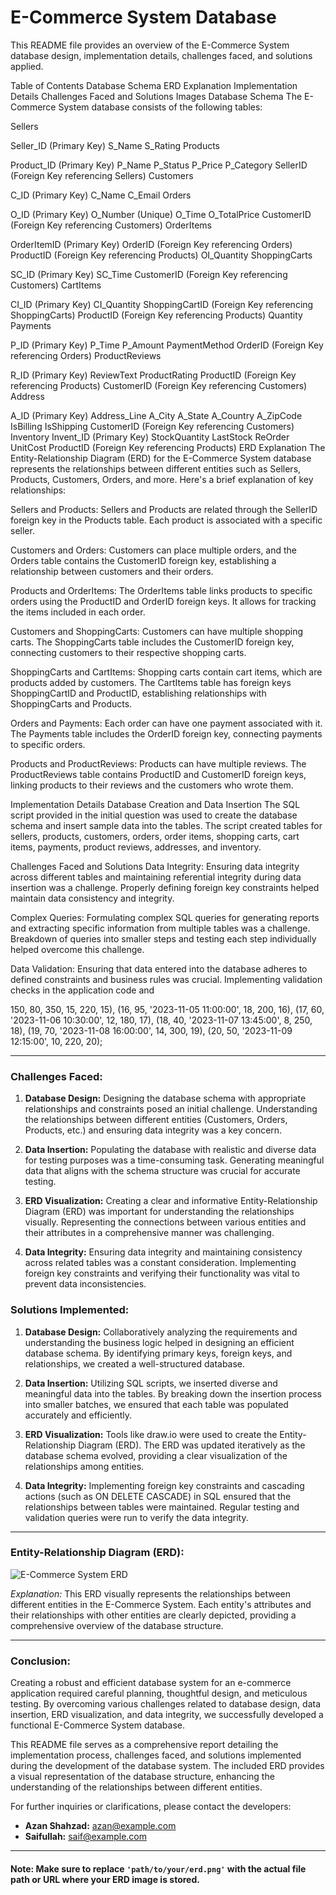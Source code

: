 # E-Commerce System Database
This README file provides an overview of the E-Commerce System database design, implementation details, challenges faced, and solutions applied.

Table of Contents
Database Schema
ERD Explanation
Implementation Details
Challenges Faced and Solutions
Images
Database Schema
The E-Commerce System database consists of the following tables:

Sellers

Seller_ID (Primary Key)
S_Name
S_Rating
Products

Product_ID (Primary Key)
P_Name
P_Status
P_Price
P_Category
SellerID (Foreign Key referencing Sellers)
Customers

C_ID (Primary Key)
C_Name
C_Email
Orders

O_ID (Primary Key)
O_Number (Unique)
O_Time
O_TotalPrice
CustomerID (Foreign Key referencing Customers)
OrderItems

OrderItemID (Primary Key)
OrderID (Foreign Key referencing Orders)
ProductID (Foreign Key referencing Products)
OI_Quantity
ShoppingCarts

SC_ID (Primary Key)
SC_Time
CustomerID (Foreign Key referencing Customers)
CartItems

CI_ID (Primary Key)
CI_Quantity
ShoppingCartID (Foreign Key referencing ShoppingCarts)
ProductID (Foreign Key referencing Products)
Quantity
Payments

P_ID (Primary Key)
P_Time
P_Amount
PaymentMethod
OrderID (Foreign Key referencing Orders)
ProductReviews

R_ID (Primary Key)
ReviewText
ProductRating
ProductID (Foreign Key referencing Products)
CustomerID (Foreign Key referencing Customers)
Address

A_ID (Primary Key)
Address_Line
A_City
A_State
A_Country
A_ZipCode
IsBilling
IsShipping
CustomerID (Foreign Key referencing Customers)
Inventory
Invent_ID (Primary Key)
StockQuantity
LastStock
ReOrder
UnitCost
ProductID (Foreign Key referencing Products)
ERD Explanation
The Entity-Relationship Diagram (ERD) for the E-Commerce System database represents the relationships between different entities such as Sellers, Products, Customers, Orders, and more. Here's a brief explanation of key relationships:

Sellers and Products: Sellers and Products are related through the SellerID foreign key in the Products table. Each product is associated with a specific seller.

Customers and Orders: Customers can place multiple orders, and the Orders table contains the CustomerID foreign key, establishing a relationship between customers and their orders.

Products and OrderItems: The OrderItems table links products to specific orders using the ProductID and OrderID foreign keys. It allows for tracking the items included in each order.

Customers and ShoppingCarts: Customers can have multiple shopping carts. The ShoppingCarts table includes the CustomerID foreign key, connecting customers to their respective shopping carts.

ShoppingCarts and CartItems: Shopping carts contain cart items, which are products added by customers. The CartItems table has foreign keys ShoppingCartID and ProductID, establishing relationships with ShoppingCarts and Products.

Orders and Payments: Each order can have one payment associated with it. The Payments table includes the OrderID foreign key, connecting payments to specific orders.

Products and ProductReviews: Products can have multiple reviews. The ProductReviews table contains ProductID and CustomerID foreign keys, linking products to their reviews and the customers who wrote them.

Implementation Details
Database Creation and Data Insertion
The SQL script provided in the initial question was used to create the database schema and insert sample data into the tables. The script created tables for sellers, products, customers, orders, order items, shopping carts, cart items, payments, product reviews, addresses, and inventory.

Challenges Faced and Solutions
Data Integrity: Ensuring data integrity across different tables and maintaining referential integrity during data insertion was a challenge. Properly defining foreign key constraints helped maintain data consistency and integrity.

Complex Queries: Formulating complex SQL queries for generating reports and extracting specific information from multiple tables was a challenge. Breakdown of queries into smaller steps and testing each step individually helped overcome this challenge.

Data Validation: Ensuring that data entered into the database adheres to defined constraints and business rules was crucial. Implementing validation checks in the application code and

150, 80, 350, 15, 220, 15),
(16, 95, '2023-11-05 11:00:00', 18, 200, 16),
(17, 60, '2023-11-06 10:30:00', 12, 180, 17),
(18, 40, '2023-11-07 13:45:00', 8, 250, 18),
(19, 70, '2023-11-08 16:00:00', 14, 300, 19),
(20, 50, '2023-11-09 12:15:00', 10, 220, 20);

---

### Challenges Faced:

1. **Database Design:** Designing the database schema with appropriate relationships and constraints posed an initial challenge. Understanding the relationships between different entities (Customers, Orders, Products, etc.) and ensuring data integrity was a key concern.

2. **Data Insertion:** Populating the database with realistic and diverse data for testing purposes was a time-consuming task. Generating meaningful data that aligns with the schema structure was crucial for accurate testing.

3. **ERD Visualization:** Creating a clear and informative Entity-Relationship Diagram (ERD) was important for understanding the relationships visually. Representing the connections between various entities and their attributes in a comprehensive manner was challenging.

4. **Data Integrity:** Ensuring data integrity and maintaining consistency across related tables was a constant consideration. Implementing foreign key constraints and verifying their functionality was vital to prevent data inconsistencies.

### Solutions Implemented:

1. **Database Design:** Collaboratively analyzing the requirements and understanding the business logic helped in designing an efficient database schema. By identifying primary keys, foreign keys, and relationships, we created a well-structured database.

2. **Data Insertion:** Utilizing SQL scripts, we inserted diverse and meaningful data into the tables. By breaking down the insertion process into smaller batches, we ensured that each table was populated accurately and efficiently.

3. **ERD Visualization:** Tools like draw.io were used to create the Entity-Relationship Diagram (ERD). The ERD was updated iteratively as the database schema evolved, providing a clear visualization of the relationships among entities.

4. **Data Integrity:** Implementing foreign key constraints and cascading actions (such as ON DELETE CASCADE) in SQL ensured that the relationships between tables were maintained. Regular testing and validation queries were run to verify the data integrity.

---

### Entity-Relationship Diagram (ERD):

![E-Commerce System ERD](path/to/your/erd.png)

*Explanation:* This ERD visually represents the relationships between different entities in the E-Commerce System. Each entity's attributes and their relationships with other entities are clearly depicted, providing a comprehensive overview of the database structure.

---

### Conclusion:

Creating a robust and efficient database system for an e-commerce application required careful planning, thoughtful design, and meticulous testing. By overcoming various challenges related to database design, data insertion, ERD visualization, and data integrity, we successfully developed a functional E-Commerce System database.

This README file serves as a comprehensive report detailing the implementation process, challenges faced, and solutions implemented during the development of the database system. The included ERD provides a visual representation of the database structure, enhancing the understanding of the relationships between different entities.

For further inquiries or clarifications, please contact the developers:

- **Azan Shahzad:** azan@example.com
- **Saifullah:** saif@example.com

---

#### Note: Make sure to replace `'path/to/your/erd.png'` with the actual file path or URL where your ERD image is stored.
